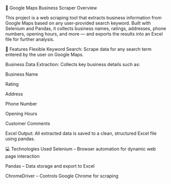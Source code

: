 📍 Google Maps Business Scraper Overview

This project is a web scraping tool that extracts business information from Google Maps based on any user-provided search keyword. Built with Selenium and Pandas, it collects business names, ratings, addresses, phone numbers, opening hours, and more — and exports the results into an Excel file for further analysis.

🔧 Features
Flexible Keyword Search: Scrape data for any search term entered by the user on Google Maps.

Business Data Extraction: Collects key business details such as:

Business Name

Rating

Address

Phone Number

Opening Hours

Customer Comments

Excel Output: All extracted data is saved to a clean, structured Excel file using pandas.

💻 Technologies Used
Selenium – Browser automation for dynamic web page interaction

Pandas – Data storage and export to Excel

ChromeDriver – Controls Google Chrome for scraping
